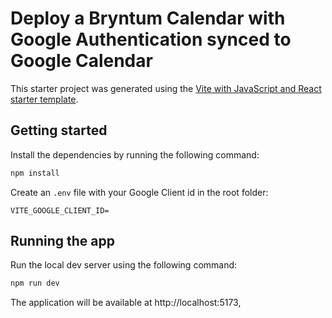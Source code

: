 # Deploy a Bryntum Calendar with Google Authentication synced to Google Calendar 

This starter project was generated using the [Vite with JavaScript and React starter template](https://vite.dev/guide/#scaffolding-your-first-vite-project).


## Getting started

Install the dependencies by running the following command: 

```sh
npm install
```

Create an `.env` file with your Google Client id in the root folder:

```
VITE_GOOGLE_CLIENT_ID=
```

## Running the app

Run the local dev server using the following command:

```sh
npm run dev
```

The application will be available at http://localhost:5173, 

